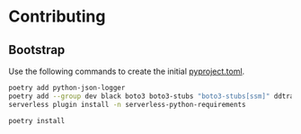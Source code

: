 # Contributing

## Bootstrap

Use the following commands to create the initial [pyproject.toml](pyproject.toml).

```bash
poetry add python-json-logger
poetry add --group dev black boto3 boto3-stubs "boto3-stubs[ssm]" ddtrace flake8 mypy
serverless plugin install -n serverless-python-requirements
```

```bash
poetry install
```
